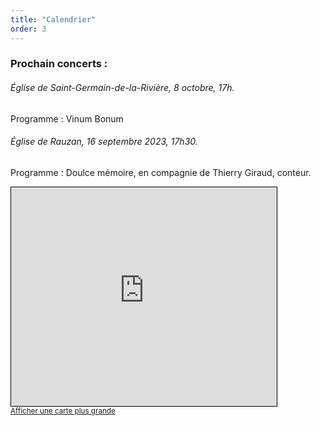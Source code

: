 ```yaml
---
title: "Calendrier"
order: 3
---
```

### Prochain concerts :


###### Église de Saint-Germain-de-la-Rivière, 8 octobre, 17h.

Programme : Vinum Bonum

###### Église de Rauzan, 16 septembre 2023, 17h30.

Programme : Doulce mémoire, en compagnie de Thierry Giraud, conteur.

<iframe width="425" height="350" frameborder="0" scrolling="no" marginheight="0" marginwidth="0" src="https://www.openstreetmap.org/export/embed.html?bbox=-0.12784749269485476%2C44.77921723688089%2C-0.12430697679519653%2C44.78076508882308&amp;layer=mapnik" style="border: 1px solid black"></iframe><br/><small><a href="https://www.openstreetmap.org/#map=19/44.77999/-0.12608">Afficher une carte plus grande</a></small> 
